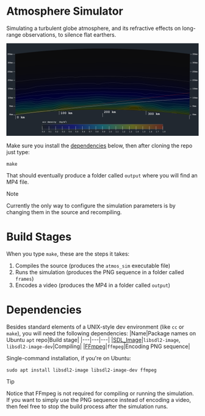# Atmosphere Simulator

Simulating a turbulent globe atmosphere, and its refractive effects on long-range observations, to silence flat earthers.

![Simulation](art/atmos_sim-chart.png)

Make sure you install the [dependencies](#dependencies) below, then after cloning the repo just type:
```
make
```

That should eventually produce a folder called `output` where you will find an MP4 file.

> [!NOTE]
> Currently the only way to configure the simulation parameters is by changing them in the source and recompiling.

# Build Stages

When you type `make`, these are the steps it takes:
1. Compiles the source (produces the `atmos_sim` executable file)
2. Runs the simulation (produces the PNG sequence in a folder called `frames`)
3. Encodes a video (produces the MP4 in a folder called `output`)

# Dependencies

Besides standard elements of a UNIX-style dev environment (like `cc` or `make`), you will need the following dependencies:
|Name|Package names on Ubuntu `apt` repo|Build stage|
|---|---|---|
|[SDL_Image](https://github.com/libsdl-org/SDL_image)|`libsdl2-image`, `libsdl2-image-dev`|Compiling|
|[FFmpeg](https://www.ffmpeg.org/)|`ffmpeg`|Encoding PNG sequence|

Single-command installation, if you're on Ubuntu:
```
sudo apt install libsdl2-image libsdl2-image-dev ffmpeg
```

> [!TIP]
> Notice that FFmpeg is not required for compiling or running the simulation. If you want to simply use the PNG sequence instead of encoding a video, then feel free to stop the build process after the simulation runs.

